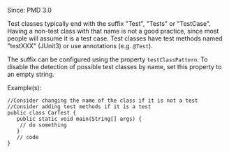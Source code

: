 Since: PMD 3.0

Test classes typically end with the suffix &quot;Test&quot;, &quot;Tests&quot; or &quot;TestCase&quot;. Having a non-test class with that name
is not a good practice, since most people will assume it is a test case. Test classes have test methods
named &quot;testXXX&quot; (JUnit3) or use annotations (e.g. `@Test`).

The suffix can be configured using the property `testClassPattern`. To disable the detection of possible test classes
by name, set this property to an empty string.

Example(s):
```
//Consider changing the name of the class if it is not a test
//Consider adding test methods if it is a test
public class CarTest {
   public static void main(String[] args) {
    // do something
   }
   // code
}
```
